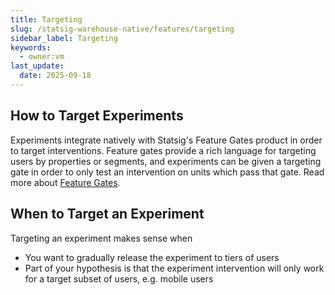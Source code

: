 ```yaml
---
title: Targeting
slug: /statsig-warehouse-native/features/targeting
sidebar_label: Targeting
keywords:
  - owner:vm
last_update:
  date: 2025-09-18
---
```


## How to Target Experiments

Experiments integrate natively with Statsig's Feature Gates product in order to target interventions. Feature gates provide a rich language for targeting users by properties or segments, and experiments can be given a targeting gate in order to only test an intervention on units which pass that gate. Read more about [Feature Gates](/feature-flags/overview).

## When to Target an Experiment

Targeting an experiment makes sense when

- You want to gradually release the experiment to tiers of users
- Part of your hypothesis is that the experiment intervention will only work for a target subset of users, e.g. mobile users
